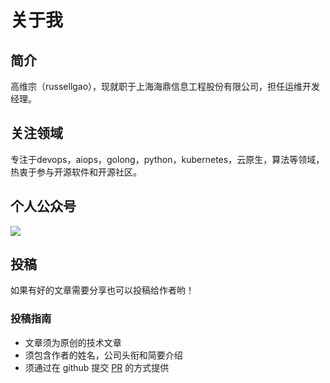 # 关于我


## 简介
高维宗（russellgao），现就职于上海海鼎信息工程股份有限公司，担任运维开发经理。

## 关注领域
专注于devops，aiops，golong，python，kubernetes，云原生，算法等领域，热衷于参与开源软件和开源社区。

## 个人公众号
![](https://gitee.com/russellgao/blogs-image/raw/master/images/russellgao.jpg)

## 投稿
如果有好的文章需要分享也可以投稿给作者哟！

### 投稿指南

- 文章须为原创的技术文章
- 须包含作者的姓名，公司头衔和简要介绍
- 须通过在 github 提交 [PR](https://github.com/russellgao/blogs/pulls) 的方式提供


